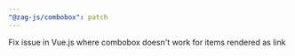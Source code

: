 ```yaml
---
"@zag-js/combobox": patch
---
```


Fix issue in Vue.js where combobox doesn't work for items rendered as link
